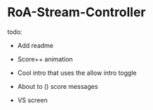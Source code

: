 # RoA-Stream-Controller
todo:
- Add readme

- Score++ animation
- Cool intro that uses the allow intro toggle
- About to () score messages
- VS screen
